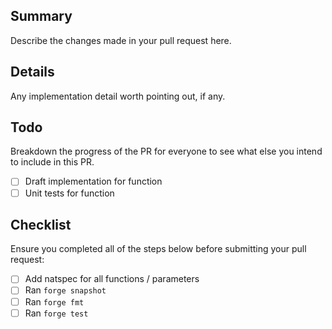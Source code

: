 ## Summary
Describe the changes made in your pull request here.

## Details
Any implementation detail worth pointing out, if any.

## Todo
Breakdown the progress of the PR for everyone to see what else you intend to include in this PR.

- [ ] Draft implementation for function
- [ ] Unit tests for function

## Checklist
Ensure you completed all of the steps below before submitting your pull request:

- [ ] Add natspec for all functions / parameters
- [ ] Ran `forge snapshot`
- [ ] Ran `forge fmt`
- [ ] Ran `forge test`
